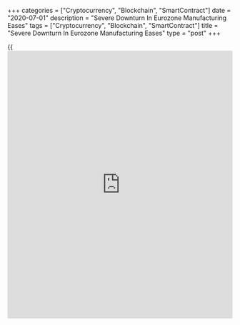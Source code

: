 +++
categories = ["Cryptocurrency", "Blockchain", "SmartContract"]
date = "2020-07-01"
description = "Severe Downturn In Eurozone Manufacturing Eases"
tags = ["Cryptocurrency", "Blockchain", "SmartContract"]
title = "Severe Downturn In Eurozone Manufacturing Eases"
type = "post"
+++

{{<iframe id="large-banner" src="https://www.bounty.group/#slide=5.0" width="100%" height="600" scrolling="no" style="border: 0px solid rgb(216, 221, 230); border-radius: 3px;">}}

The severe downturn in the euro area manufacturing sector continued to
ease in June amid easing of restrictions related to [coronavirus][1]
pandemic, final survey data from IHS Markit showed Wednesday.

The final factory Purchasing Managers' Index rose to a four-month high
of 47.4 in June from 39.4 in May and improved from a flash reading of
46.9.

Nonetheless, the reading was below the neutral 50 for 17 successive
months, suggesting contraction.

The final PMI numbers for June add further to signs that the Eurozone
factories are seeing a strong initial recovery as the [economy][2] lifts
from Covid-19 lockdowns, Chris Williamson, chief [business][3] economist
at IHS Markit said.

The rise in the June survey is indicative of output falling at an annual
rate of just 2 percent, the economist noted.

Manufacturing output dropped only moderately in June and new orders fell
at the weakest pace in four months. Nonetheless, export sales declined
at a noticeable pace.

Due to lack of workloads, firms reduced staffing in June. Employment
decreased for the fourteenth straight month.

Latest prices data indicated that deflationary pressures remained
apparent across the sector. Input costs decreased for a thirteenth month
and output prices extended the current period of deflation to a year.

Finally, confidence about production in the year ahead returned to
positive territory in June, and reached its highest level in four
months.

All member countries of the currency bloc recorded a relative
improvement in their PMI readings in June. France posted PMI level above
50.0, with the best growth for 21 months.

Spain moved closer to stabilization, followed by Italy. Meanwhile,
Germany continued to lag the rest of the region.

After three months of sharp deterioration, France manufacturing sector
strengthened notably in June. The manufacturing PMI advanced to 52.3
from 40.6 in May. This was above the flash 52.1.

The severe downturn in the Germany's manufacturing sector also showed
further signs of easing in June. The final Markit/BME factory PMI came
in at 45.2, up from 36.6 a month ago and also above flash 44.6.

For comments and feedback [contact](https://www.playgroundfx.com/contact/): editorial@rtt[news](https://www.letsplayfx.com/blog/forex-news-website/).com

[Business News][3]

   1. www.rtt[news](https://www.letsplayfx.com/blog/forex-news-website/).com/list/coronavirus.aspx
   2. www.rtt[news](https://www.letsplayfx.com/blog/forex-news-website/).com/Content/EconomicNews.aspx
   3. www.rtt[news](https://www.letsplayfx.com/blog/forex-news-website/).com/Content/Business.aspx